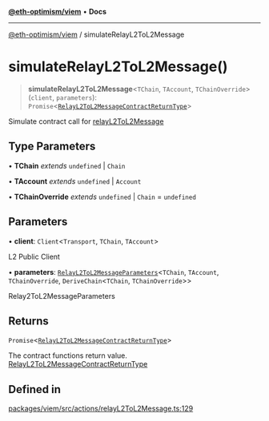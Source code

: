[**@eth-optimism/viem**](../README.md) • **Docs**

***

[@eth-optimism/viem](../README.md) / simulateRelayL2ToL2Message

# simulateRelayL2ToL2Message()

> **simulateRelayL2ToL2Message**\<`TChain`, `TAccount`, `TChainOverride`\>(`client`, `parameters`): `Promise`\<[`RelayL2ToL2MessageContractReturnType`](../type-aliases/RelayL2ToL2MessageContractReturnType.md)\>

Simulate contract call for [relayL2ToL2Message](relayL2ToL2Message.md)

## Type Parameters

• **TChain** *extends* `undefined` \| `Chain`

• **TAccount** *extends* `undefined` \| `Account`

• **TChainOverride** *extends* `undefined` \| `Chain` = `undefined`

## Parameters

• **client**: `Client`\<`Transport`, `TChain`, `TAccount`\>

L2 Public Client

• **parameters**: [`RelayL2ToL2MessageParameters`](../type-aliases/RelayL2ToL2MessageParameters.md)\<`TChain`, `TAccount`, `TChainOverride`, `DeriveChain`\<`TChain`, `TChainOverride`\>\>

Relay2ToL2MessageParameters

## Returns

`Promise`\<[`RelayL2ToL2MessageContractReturnType`](../type-aliases/RelayL2ToL2MessageContractReturnType.md)\>

The contract functions return value. [RelayL2ToL2MessageContractReturnType](../type-aliases/RelayL2ToL2MessageContractReturnType.md)

## Defined in

[packages/viem/src/actions/relayL2ToL2Message.ts:129](https://github.com/ethereum-optimism/ecosystem/blob/5b57c542e6f02774701a464de238b830e81b7ecb/packages/viem/src/actions/relayL2ToL2Message.ts#L129)
